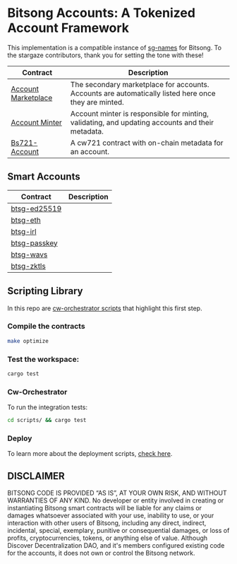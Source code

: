 # Bitsong Accounts: A Tokenized Account Framework

This implementation is a compatible instance of [sg-names](https://github.com/public-awesome/names) for Bitsong. To the stargaze contributors, thank you for setting the tone with these!
<!-- ##  [API Docs](./API.md) -->
 
| Contract | Description | 
| --- | --- | 
| [Account Marketplace](./contracts/bs721-account-marketplace/README.md) | The secondary marketplace for accounts. Accounts are automatically listed here once they are minted. | 
| [Account Minter](./contracts/bs721-account-minter/README.md) | Account minter is responsible for minting, validating, and updating accounts and their metadata. | 
| [Bs721-Account](./contracts/bs721-account/README.md) | A cw721 contract with on-chain metadata for an account. | 

## Smart Accounts
| Contract | Description | 
| --- | --- | 
| [btsg-ed25519](./contracts/smart-accounts/btsg-ed25519/README.md) |   | 
| [btsg-eth](./contracts/smart-accounts/btsg-eth/README.md) |  | 
| [btsg-irl](./contracts/smart-accounts/btsg-irl/README.md) |   | 
| [btsg-passkey](./contracts/smart-accounts/btsg-passkey/README.md) |   | 
| [btsg-wavs](./contracts/smart-accounts/btsg-wavs/README.md) |   | 
| [btsg-zktls](./contracts/smart-accounts/btsg-zktls/README.md) |   | 

 
## Scripting Library
In this repo are [cw-orchestrator scripts](../../scripts/src/bin/manual_deploy.rs) that highlight this first step.

### Compile the contracts 
```sh
make optimize
```
### Test the workspace: 
```sh
cargo test
```
### Cw-Orchestrator
To run the integration tests:
```sh 
cd scripts/ && cargo test
```
### Deploy 
To learn more about the deployment scripts, [check here](./scripts/README).

## DISCLAIMER

BITSONG CODE IS PROVIDED “AS IS”, AT YOUR OWN RISK, AND WITHOUT WARRANTIES OF ANY KIND. No developer or entity involved in creating or instantiating Bitsong smart contracts will be liable for any claims or damages whatsoever associated with your use, inability to use, or your interaction with other users of Bitsong, including any direct, indirect, incidental, special, exemplary, punitive or consequential damages, or loss of profits, cryptocurrencies, tokens, or anything else of value. Although Discover Decentralization DAO, and it's members configured existing code for the accounts, it does not own or control the Bitsong network.


